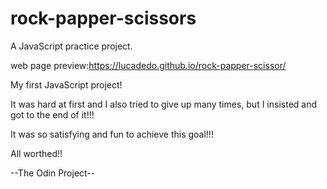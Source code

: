 # rock-papper-scissors
A JavaScript practice project.

web page preview:https://lucadedo.github.io/rock-papper-scissor/

My first JavaScript project!

It was hard at first and I also tried to give up many times, but I insisted and got to the end of it!!!

It was so satisfying and fun to achieve this goal!!!

All worthed!! 

--The Odin Project--
